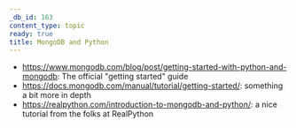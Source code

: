 ```yaml
---
_db_id: 163
content_type: topic
ready: true
title: MongoDB and Python
---
```


- https://www.mongodb.com/blog/post/getting-started-with-python-and-mongodb: The official "getting started" guide
- https://docs.mongodb.com/manual/tutorial/getting-started/: something a bit more in depth
- https://realpython.com/introduction-to-mongodb-and-python/: a nice tutorial from the folks at RealPython